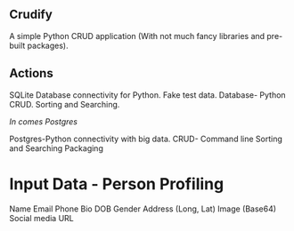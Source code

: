 ## Crudify

A simple Python CRUD application (With not much fancy libraries and pre-built packages).

## Actions

SQLite Database connectivity for Python.
Fake test data.
Database- Python CRUD.
Sorting and Searching.

*In comes Postgres*

Postgres-Python connectivity with big data.
CRUD- Command line
Sorting and Searching
Packaging

# Input Data - Person Profiling
Name
Email
Phone
Bio
DOB
Gender
Address (Long, Lat)
Image (Base64)
Social media URL
